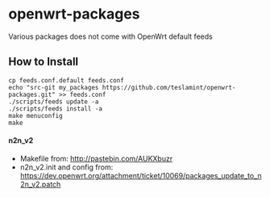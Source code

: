 openwrt-packages
================

Various packages does not come with OpenWrt default feeds

## How to Install

```
cp feeds.conf.default feeds.conf
echo "src-git my_packages https://github.com/teslamint/openwrt-packages.git" >> feeds.conf
./scripts/feeds update -a
./scripts/feeds install -a
make menuconfig
make
```

#### n2n_v2

* Makefile from: http://pastebin.com/AUKXbuzr
* n2n_v2.init and config from: https://dev.openwrt.org/attachment/ticket/10069/packages_update_to_n2n_v2.patch
